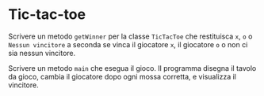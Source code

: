# Tic-tac-toe

Scrivere un metodo `getWinner` per la classe `TicTacToe` che restituisca `x`, `o` o `Nessun vincitore` a seconda se
vinca il giocatore `x`, il giocatore `o` o non ci sia nessun vincitore.

Scrivere un metodo `main` che esegua il gioco. Il programma disegna il tavolo da gioco, cambia il giocatore dopo ogni
mossa corretta, e visualizza il vincitore.
